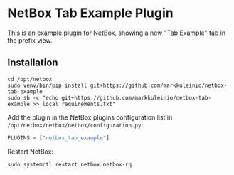 # NetBox Tab Example Plugin

This is an example plugin for NetBox, showing a new "Tab Example"
tab in the prefix view.


## Installation

```shell
cd /opt/netbox
sudo venv/bin/pip install git+https://github.com/markkuleinio/netbox-tab-example
sudo sh -c "echo git+https://github.com/markkuleinio/netbox-tab-example >> local_requirements.txt"
```

Add the plugin in the NetBox plugins configuration list in `/opt/netbox/netbox/netbox/configuration.py`:

```python
PLUGINS = ["netbox_tab_example"]
```

Restart NetBox:

```shell
sudo systemctl restart netbox netbox-rq
```
